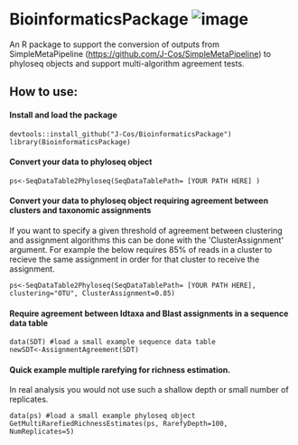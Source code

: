 # BioinformaticsPackage ![image](https://github.com/J-Cos/BioinformaticsPackage/assets/72385600/1f3a9aef-3408-4b6a-b0f8-a88e75818e26)

An R package to support the conversion of outputs from SimpleMetaPipeline (https://github.com/J-Cos/SimpleMetaPipeline) to phyloseq objects and support multi-algorithm agreement tests.


## How to use:
#### Install and load the package
    devtools::install_github("J-Cos/BioinformaticsPackage")
    library(BioinformaticsPackage)

#### Convert your data to phyloseq object
    ps<-SeqDataTable2Phyloseq(SeqDataTablePath= [YOUR PATH HERE] )

#### Convert your data to phyloseq object requiring agreement between clusters and taxonomic assignments
If you want to specify a given threshold of agreement between clustering and assignment algorithms this can be done with the 'ClusterAssignment' argument. For example the below requires 85% of reads in a cluster to recieve the same assignment in order for that cluster to receive the assignment.
    
    ps<-SeqDataTable2Phyloseq(SeqDataTablePath= [YOUR PATH HERE], clustering="OTU", ClusterAssignment=0.85)

#### Require agreement between Idtaxa and Blast assignments in a sequence data table
    data(SDT) #load a small example sequence data table
    newSDT<-AssignmentAgreement(SDT)

#### Quick example multiple rarefying for richness estimation. 
In real analysis you would not use such a shallow depth or small number of replicates.

    data(ps) #load a small example phyloseq object
    GetMultiRarefiedRichnessEstimates(ps, RarefyDepth=100, NumReplicates=5)
